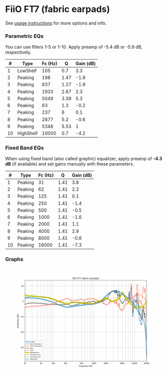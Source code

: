 # FiiO FT7 (fabric earpads)
See [usage instructions](https://github.com/jaakkopasanen/AutoEq#usage) for more options and info.

### Parametric EQs
You can use filters 1-5 or 1-10. Apply preamp of -5.4 dB or -5.9 dB, respectively.

|   # | Type      |   Fc (Hz) |    Q |   Gain (dB) |
|-----|-----------|-----------|------|-------------|
|   1 | LowShelf  |       105 | 0.7  |         3.3 |
|   2 | Peaking   |       198 | 1.47 |        -1.9 |
|   3 | Peaking   |       837 | 1.27 |        -1.9 |
|   4 | Peaking   |      1933 | 2.67 |         2.3 |
|   5 | Peaking   |      5049 | 3.39 |         5.3 |
|   6 | Peaking   |        63 | 1.3  |        -0.2 |
|   7 | Peaking   |       237 | 6    |         0.1 |
|   8 | Peaking   |      2877 | 5.2  |        -0.6 |
|   9 | Peaking   |      5348 | 5.53 |         1   |
|  10 | HighShelf |     10000 | 0.7  |        -4.2 |

### Fixed Band EQs
When using fixed band (also called graphic) equalizer, apply preamp of **-4.3 dB** (if available) and set gains manually with these parameters.

|   # | Type    |   Fc (Hz) |    Q |   Gain (dB) |
|-----|---------|-----------|------|-------------|
|   1 | Peaking |        31 | 1.41 |         3.8 |
|   2 | Peaking |        62 | 1.41 |         2.2 |
|   3 | Peaking |       125 | 1.41 |         0.1 |
|   4 | Peaking |       250 | 1.41 |        -1.4 |
|   5 | Peaking |       500 | 1.41 |        -0.5 |
|   6 | Peaking |      1000 | 1.41 |        -1.6 |
|   7 | Peaking |      2000 | 1.41 |         1.1 |
|   8 | Peaking |      4000 | 1.41 |         2.9 |
|   9 | Peaking |      8000 | 1.41 |        -0.8 |
|  10 | Peaking |     16000 | 1.41 |        -7.3 |

### Graphs
![](./FiiO%20FT7%20(fabric%20earpads).png)
